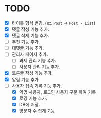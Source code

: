 # TODO

- [X] 타이틀 형식 변경. (ex. `Post` -> `Post - List`)
- [X] 댓글 작성 기능 추가.
- [X] 댓글 삭제 기능 추가.
- [ ] 추천 기능 추가.
- [ ] 대댓글 기능 추가.
- [ ] 관리자 페이지 추가.
  - [ ] 과제 관리 기능 추가.
  - [ ] 사용자 관리 기능 추가.
- [X] 토론글 작성 기능 추가.
- [X] 알림 기능 추가
- [ ] 사용자 접속 기록 기능 추가.
  - [X] 익명 사용자, 로그인 사용자 구분 하여 기록
  - [X] 로깅 기능 추가.
  - [X] DB에 저장.
  - [X] 방문자 수 집계 기능